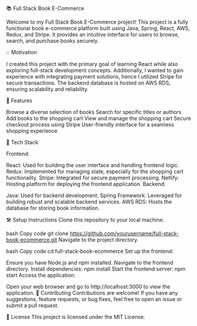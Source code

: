 📚 Full Stack Book E-Commerce

Welcome to my Full Stack Book E-Commerce project! This project is a fully functional book e-commerce platform built using Java, Spring, React, AWS, Redux, and Stripe. It provides an intuitive interface for users to browse, search, and purchase books securely.

💡 Motivation

I created this project with the primary goal of learning React while also exploring full-stack development concepts. Additionally, I wanted to gain experience with integrating payment solutions, hence I utilized Stripe for secure transactions. The backend database is hosted on AWS RDS, ensuring scalability and reliability.

🚀 Features

Browse a diverse selection of books
Search for specific titles or authors
Add books to the shopping cart
View and manage the shopping cart
Secure checkout process using Stripe
User-friendly interface for a seamless shopping experience

🔧 Tech Stack

Frontend:

React: Used for building the user interface and handling frontend logic.
Redux: Implemented for managing state, especially for the shopping cart functionality.
Stripe: Integrated for secure payment processing.
Netlify: Hosting platform for deploying the frontend application.
Backend:

Java: Used for backend development.
Spring Framework: Leveraged for building robust and scalable backend services.
AWS RDS: Hosts the database for storing book information.

🛠️ Setup Instructions
Clone this repository to your local machine.

bash
Copy code
git clone https://github.com/yourusername/full-stack-book-ecommerce.git
Navigate to the project directory.

bash
Copy code
cd full-stack-book-ecommerce
Set up the frontend:

Ensure you have Node.js and npm installed.
Navigate to the frontend directory.
Install dependencies: npm install
Start the frontend server: npm start
Access the application:

Open your web browser and go to http://localhost:3000 to view the application.
🤝 Contributing
Contributions are welcome! If you have any suggestions, feature requests, or bug fixes, feel free to open an issue or submit a pull request.

📄 License
This project is licensed under the MIT License.
